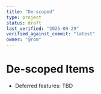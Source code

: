 ```yaml
---
title: "De-scoped"
type: project
status: draft
last_verified: "2025-09-29"
verified_against_commit: "latest"
owner: "@rom"
---
```


# De-scoped Items

- Deferred features: TBD

